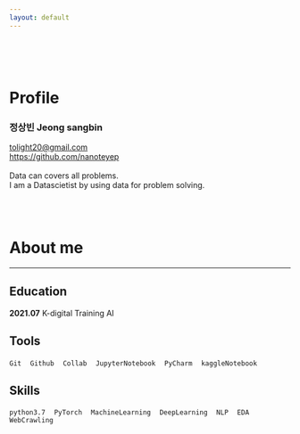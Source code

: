 ```yaml
---
layout: default
---
```


<br><br><br>
# Profile

### 정상빈 Jeong sangbin
<i class="icon-mail-alt"></i>
tolight20@gmail.com  
<i class="icon-github-circled"></i>
<a href="https://github.com/{{ site.plainwhite.social_links.github }}" target="_blank">
https://github.com/nanoteyep
</a><br><br>
Data can covers all problems.  
I am a Datascietist by using data for problem solving. 

<br><br>

# About me
---

## Education
**2021.07**   K-digital Training AI

## Tools

`Git` &nbsp;&nbsp; `Github` &nbsp;&nbsp; `Collab` &nbsp;&nbsp; `JupyterNotebook` &nbsp;&nbsp; `PyCharm` &nbsp;&nbsp; `kaggleNotebook`

## Skills

`python3.7` &nbsp;&nbsp; `PyTorch` &nbsp;&nbsp; `MachineLearning` &nbsp;&nbsp; `DeepLearning` &nbsp;&nbsp; `NLP` &nbsp;&nbsp; `EDA` &nbsp;&nbsp; `WebCrawling`
